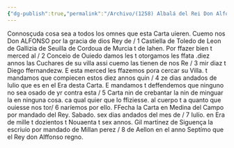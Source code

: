 ```yaml
---
{"dg-publish":true,"permalink":"/Archivo/(1258) Albalá del Rei Don Alfonso X/","tags":["#Siglo_13","a1258","escrito","Oviedo","medieval","documento"]}
---
```



Connosçuda cosa sea a todos los omnes que esta Carta uieren. Cuemo nos Don ALFONSO por la gracia de dios Rey de / 1 Castiella de Toledo de Leon de Gallizia de Seuilla de Cordoua de Murcia t de Iahen. Por ffazer bien t merced al / 2 Conceio de Ouiedo damos les t otorgamos les ffata .diez annos las Cuchares de su villa assi cuemo las tienen de nos Re / 3 mir diaz t Diego ffernandezw. E esta merced les ffazemos pora cercar su Villa. t mandamos que compiecen estos diez annos quin / 4 ze dias andados de Iulio que es en el Era desta Carta. E mandamos t deffendemos que ninguno no sea osado de yr contra esta / 5 Carta nin de crebantar la nin de minguar la en ninguna cosa. ca qual quier que lo ffiziesse. al cuerpo t a quanto que ouiesse nos tor/ 6 naríemos por ello. FFecha la Carta en Medina del Campo por mandado del Rey. Sabado. sex dias andados del mes de / 7 Iulío. en Era de mille t dozientos t Nouaenta t sex annos. Gil martinez de Siguença la escriuio por mandado de Millan perez / 8 de Aellon en el anno Septímo que el Rey don Alffonso regno.